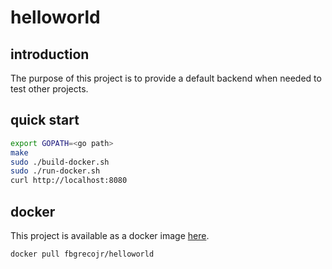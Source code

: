# helloworld

## introduction
The purpose of this project is to provide a default backend when needed to test other projects.

## quick start

```sh
export GOPATH=<go path>
make
sudo ./build-docker.sh
sudo ./run-docker.sh
curl http://localhost:8080
```

## docker
This project is available as a docker image [here](https://hub.docker.com/r/fbgrecojr/helloworld/).

```sh
docker pull fbgrecojr/helloworld
```

